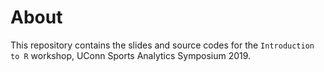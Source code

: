 # About
This repository contains the slides and source codes for the `Introduction to R` workshop, UConn Sports Analytics Symposium 2019.
